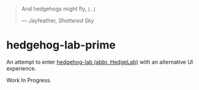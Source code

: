 > And hedgehogs might fly, <small>[...]</small>
>
> — Jayfeather, *Shattered Sky*

# hedgehog-lab-prime

An attempt to enter [hedgehog-lab (abbr. HedgeLab)](https://github.com/lidangzzz/hedgehog-lab) with an alternative UI experience.

Work In Progress.

